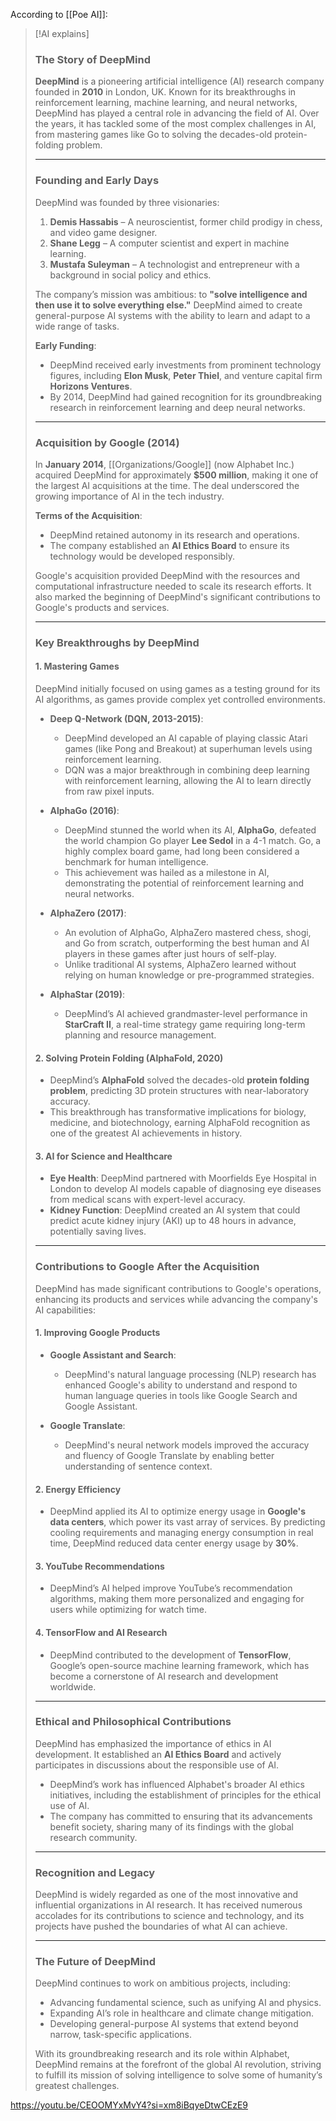 
According to [[Poe AI]]:

> [!AI explains]
> ### The Story of DeepMind
> 
> **DeepMind** is a pioneering artificial intelligence (AI) research company founded in **2010** in London, UK. Known for its breakthroughs in reinforcement learning, machine learning, and neural networks, DeepMind has played a central role in advancing the field of AI. Over the years, it has tackled some of the most complex challenges in AI, from mastering games like Go to solving the decades-old protein-folding problem.
> 
> ---
> 
> ### Founding and Early Days
> 
> DeepMind was founded by three visionaries:
> 
> 1. **Demis Hassabis** – A neuroscientist, former child prodigy in chess, and video game designer.
> 2. **Shane Legg** – A computer scientist and expert in machine learning.
> 3. **Mustafa Suleyman** – A technologist and entrepreneur with a background in social policy and ethics.
> 
> The company’s mission was ambitious: to **"solve intelligence and then use it to solve everything else."** DeepMind aimed to create general-purpose AI systems with the ability to learn and adapt to a wide range of tasks.
> 
> **Early Funding**:
> 
> - DeepMind received early investments from prominent technology figures, including **Elon Musk**, **Peter Thiel**, and venture capital firm **Horizons Ventures**.
> - By 2014, DeepMind had gained recognition for its groundbreaking research in reinforcement learning and deep neural networks.
> 
> ---
> 
> ### Acquisition by Google (2014)
> 
> In **January 2014**, [[Organizations/Google]] (now Alphabet Inc.) acquired DeepMind for approximately **$500 million**, making it one of the largest AI acquisitions at the time. The deal underscored the growing importance of AI in the tech industry.
> 
> **Terms of the Acquisition**:
> 
> - DeepMind retained autonomy in its research and operations.
> - The company established an **AI Ethics Board** to ensure its technology would be developed responsibly.
> 
> Google's acquisition provided DeepMind with the resources and computational infrastructure needed to scale its research efforts. It also marked the beginning of DeepMind's significant contributions to Google's products and services.
> 
> ---
> 
> ### Key Breakthroughs by DeepMind
> 
> #### 1. **Mastering Games**
> 
> DeepMind initially focused on using games as a testing ground for its AI algorithms, as games provide complex yet controlled environments.
> 
> - **Deep Q-Network (DQN, 2013-2015)**:
>     
>     - DeepMind developed an AI capable of playing classic Atari games (like Pong and Breakout) at superhuman levels using reinforcement learning.
>     - DQN was a major breakthrough in combining deep learning with reinforcement learning, allowing the AI to learn directly from raw pixel inputs.
> - **AlphaGo (2016)**:
>     
>     - DeepMind stunned the world when its AI, **AlphaGo**, defeated the world champion Go player **Lee Sedol** in a 4-1 match. Go, a highly complex board game, had long been considered a benchmark for human intelligence.
>     - This achievement was hailed as a milestone in AI, demonstrating the potential of reinforcement learning and neural networks.
> - **AlphaZero (2017)**:
>     
>     - An evolution of AlphaGo, AlphaZero mastered chess, shogi, and Go from scratch, outperforming the best human and AI players in these games after just hours of self-play.
>     - Unlike traditional AI systems, AlphaZero learned without relying on human knowledge or pre-programmed strategies.
> - **AlphaStar (2019)**:
>     
>     - DeepMind’s AI achieved grandmaster-level performance in **StarCraft II**, a real-time strategy game requiring long-term planning and resource management.
> 
> #### 2. **Solving Protein Folding (AlphaFold, 2020)**
> 
> - DeepMind’s **AlphaFold** solved the decades-old **protein folding problem**, predicting 3D protein structures with near-laboratory accuracy.
> - This breakthrough has transformative implications for biology, medicine, and biotechnology, earning AlphaFold recognition as one of the greatest AI achievements in history.
> 
> #### 3. **AI for Science and Healthcare**
> 
> - **Eye Health**: DeepMind partnered with Moorfields Eye Hospital in London to develop AI models capable of diagnosing eye diseases from medical scans with expert-level accuracy.
> - **Kidney Function**: DeepMind created an AI system that could predict acute kidney injury (AKI) up to 48 hours in advance, potentially saving lives.
> 
> ---
> 
> ### Contributions to Google After the Acquisition
> 
> DeepMind has made significant contributions to Google's operations, enhancing its products and services while advancing the company's AI capabilities:
> 
> #### 1. **Improving Google Products**
> 
> - **Google Assistant and Search**:
>     
>     - DeepMind's natural language processing (NLP) research has enhanced Google's ability to understand and respond to human language queries in tools like Google Search and Google Assistant.
> - **Google Translate**:
>     
>     - DeepMind's neural network models improved the accuracy and fluency of Google Translate by enabling better understanding of sentence context.
> 
> #### 2. **Energy Efficiency**
> 
> - DeepMind applied its AI to optimize energy usage in **Google's data centers**, which power its vast array of services. By predicting cooling requirements and managing energy consumption in real time, DeepMind reduced data center energy usage by **30%**.
> 
> #### 3. **YouTube Recommendations**
> 
> - DeepMind’s AI helped improve YouTube’s recommendation algorithms, making them more personalized and engaging for users while optimizing for watch time.
> 
> #### 4. **TensorFlow and AI Research**
> 
> - DeepMind contributed to the development of **TensorFlow**, Google’s open-source machine learning framework, which has become a cornerstone of AI research and development worldwide.
> 
> ---
> 
> ### Ethical and Philosophical Contributions
> 
> DeepMind has emphasized the importance of ethics in AI development. It established an **AI Ethics Board** and actively participates in discussions about the responsible use of AI.
> 
> - DeepMind’s work has influenced Alphabet's broader AI ethics initiatives, including the establishment of principles for the ethical use of AI.
> - The company has committed to ensuring that its advancements benefit society, sharing many of its findings with the global research community.
> 
> ---
> 
> ### Recognition and Legacy
> 
> DeepMind is widely regarded as one of the most innovative and influential organizations in AI research. It has received numerous accolades for its contributions to science and technology, and its projects have pushed the boundaries of what AI can achieve.
> 
> ---
> 
> ### The Future of DeepMind
> 
> DeepMind continues to work on ambitious projects, including:
> 
> - Advancing fundamental science, such as unifying AI and physics.
> - Expanding AI’s role in healthcare and climate change mitigation.
> - Developing general-purpose AI systems that extend beyond narrow, task-specific applications.
> 
> With its groundbreaking research and its role within Alphabet, DeepMind remains at the forefront of the global AI revolution, striving to fulfill its mission of solving intelligence to solve some of humanity’s greatest challenges.

https://youtu.be/CEOOMYxMvY4?si=xm8iBqyeDtwCEzE9